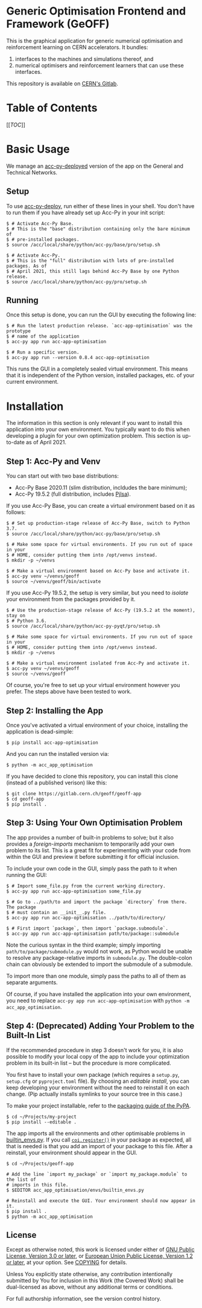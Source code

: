 <!--
SPDX-FileCopyrightText: 2020-2023 CERN
SPDX-FileCopyrightText: 2023 GSI Helmholtzzentrum für Schwerionenforschung
SPDX-FileNotice: All rights not expressly granted are reserved.

SPDX-License-Identifier: GPL-3.0-or-later OR EUPL-1.2+
-->

Generic Optimisation Frontend and Framework (GeOFF)
===================================================

This is the graphical application for generic numerical optimisation and
reinforcement learning on CERN accelerators. It bundles:
1. interfaces to the machines and simulations thereof, and
2. numerical optimisers and reinforcement learners that can use these
   interfaces.

This repository is available on [CERN's Gitlab][Gitlab].

Table of Contents
=================

[[_TOC_]]

Basic Usage
===========

We manage an [acc-py-deployed][acc-py-deploy] version of the app on the General
and Technical Networks.

Setup
-----

To use [acc-py-deploy][], run either of these lines in your shell. You don't
have to run them if you have already set up Acc-Py in your init script:

```shell-session
$ # Activate Acc-Py Base.
$ # This is the "base" distribution containing only the bare minimum of
$ # pre-installed packages.
$ source /acc/local/share/python/acc-py/base/pro/setup.sh
```

```shell-session
$ # Activate Acc-Py.
$ # This is the "full" distribution with lots of pre-installed packages. As of
$ # April 2021, this still lags behind Acc-Py Base by one Python release.
$ source /acc/local/share/python/acc-py/pro/setup.sh
```

Running
-------

Once this setup is done, you can run the GUI by executing the following line:

```shell-session
$ # Run the latest production release. `acc-app-optimisation` was the prototype
$ # name of the application
$ acc-py app run acc-app-optimisation
```

```shell-session
$ # Run a specific version.
$ acc-py app run --version 0.8.4 acc-app-optimisation
```

This runs the GUI in a completely sealed virtual environment. This means that
it is independent of the Python version, installed packages, etc. of your
current environment.

Installation
============

The information in this section is only relevant if you want to install this
application into your own environment. You typically want to do this when
developing a plugin for your own optimization problem. This section is
up-to-date as of April 2021.

Step 1: Acc-Py and Venv
-----------------------

You can start out with two base distributions:
- Acc-Py Base 2020.11 (slim distribution, incldudes the bare minimum);
- Acc-Py 19.5.2 (full distribution, includes [Pjlsa][]).

If you use Acc-Py Base, you can create a virtual environment based on it as
follows:

```shell-session
$ # Set up production-stage release of Acc-Py Base, switch to Python 3.7.
$ source /acc/local/share/python/acc-py/base/pro/setup.sh

$ # Make some space for virtual environments. If you run out of space in your
$ # HOME, consider putting them into /opt/venvs instead.
$ mkdir -p ~/venvs

$ # Make a virtual environment based on Acc-Py base and activate it.
$ acc-py venv ~/venvs/geoff
$ source ~/venvs/geoff/bin/activate
```

If you use Acc-Py 19.5.2, the setup is very similar, but you need to *isolate*
your environment from the packages provided by it.

```shell-session
$ # Use the production-stage release of Acc-Py (19.5.2 at the moment), stay on
$ # Python 3.6.
$ source /acc/local/share/python/acc-py-pyqt/pro/setup.sh

$ # Make some space for virtual environments. If you run out of space in your
$ # HOME, consider putting them into /opt/venvs instead.
$ mkdir -p ~/venvs

$ # Make a virtual environment isolated from Acc-Py and activate it.
$ acc-py venv ~/venvs/geoff
$ source ~/venvs/geoff
```

Of course, you're free to set up your virtual environment however you prefer.
The steps above have been tested to work.

Step 2: Installing the App
--------------------------

Once you've activated a virtual environment of your choice, installing the
application is dead-simple:

```shell-session
$ pip install acc-app-optimisation
```

And you can run the installed version via:

```shell-session
$ python -m acc_app_optimisation
```

If you have decided to clone this repository, you can install this clone
(instead of a published verison) like this:

```shell-session
$ git clone https://gitlab.cern.ch/geoff/geoff-app
$ cd geoff-app
$ pip install .
```

Step 3: Using Your Own Optimisation Problem
-------------------------------------------

The app provides a number of built-in problems to solve; but it also provides a
_foreign-imports_ mechanism to temporarily add your own problem to its list.
This is a great fit for experimenting with your code from within the GUI and
preview it before submitting it for official inclusion.

To include your own code in the GUI, simply pass the path to it when running
the GUI:

```shell-session
$ # Import some_file.py from the current working directory.
$ acc-py app run acc-app-optimisation some_file.py

$ # Go to ../path/to and import the package `directory` from there. The package
$ # must contain an __init__.py file.
$ acc-py app run acc-app-optimisation ../path/to/directory/

$ # First import `package`, then import `package.submodule`.
$ acc-py app run acc-app-optimisation path/to/package::submodule
```

Note the curious syntax in the third example; simply importing
`path/to/package/submodule.py` would not work, as Python would be unable to
resolve any package-relative imports in `submodule.py`. The double-colon chain
can obviously be extended to import the submodule of a submodule.

To import more than one module, simply pass the paths to all of them as
separate arguments.

Of course, if you have installed the application into your own environment, you
need to replace `acc-py app run acc-app-optimisation` with `python -m
acc_app_optimisation`.

Step 4: (Deprecated) Adding Your Problem to the Built-In List
-------------------------------------------------------------

If the recommended procedure in step 3 doesn't work for you, it is also
possible to modify your local copy of the app to include your optimization
problem in its built-in list – but the procedure is more complicated.

You first have to install your own package (which requires a `setup.py`,
`setup.cfg` or `pyproject.toml` file). By choosing an *editable install*, you
can keep developing your environment without the need to reinstall it on each
change. (Pip actually installs symlinks to your source tree in this case.)

To make your project installable, refer to the [packaging guide of the
PyPA][pack-guide].

```shell-session
$ cd ~/Projects/my-project
$ pip install --editable .
```

The app imports all the environments and other optimisable problems in
[builtin\_envs.py][]. If you call [`coi.register()`][] in your package as
expected, all that is needed is that you add an import of your package to this
file. After a reinstall, your environment should appear in the GUI.

```shell-session
$ cd ~/Projects/geoff-app

# Add the line `import my_package` or `import my_package.module` to the list of
# imports in this file.
$ $EDITOR acc_app_optimisation/envs/builtin_envs.py

# Reinstall and execute the GUI. Your environment should now appear in it.
$ pip install .
$ python -m acc_app_optimisation
```

License
-------

Except as otherwise noted, this work is licensed under either of [GNU Public
License, Version 3.0 or later](LICENSES/GPL-3.0-or-later.txt), or [European
Union Public License, Version 1.2 or later](LICENSES/EUPL-1.2.txt), at your
option. See [COPYING](COPYING) for details.

Unless You explicitly state otherwise, any contribution intentionally submitted
by You for inclusion in this Work (the Covered Work) shall be dual-licensed as
above, without any additional terms or conditions.

For full authorship information, see the version control history.

[Acc-Py-Deploy]: https://gitlab.cern.ch/acc-co/devops/python/acc-py-deploy
[Gitlab]: https://gitlab.cern.ch/geoff/geoff-app
[Pjlsa]: https://gitlab.cern.ch/scripting-tools/pjlsa
[Qt LSA Selector]: https://gitlab.cern.ch/nmadysa/qt-lsa-selector/
[`coi.register()`]: https://gitlab.cern.ch/geoff/cernml-coi/blob/master/cernml/coi/_registration.py
[acc-py-deploy]: https://gitlab.cern.ch/acc-co/devops/python/acc-py-deploy
[accwidgets]: https://gitlab.cern.ch/acc-co/accsoft/gui/accsoft-gui-pyqt-widgets/
[builtin\_envs.py]: /acc_app_optimisation/envs/builtin_envs.py
[pack-guide]: https://packaging.python.org/tutorials/packaging-projects/
